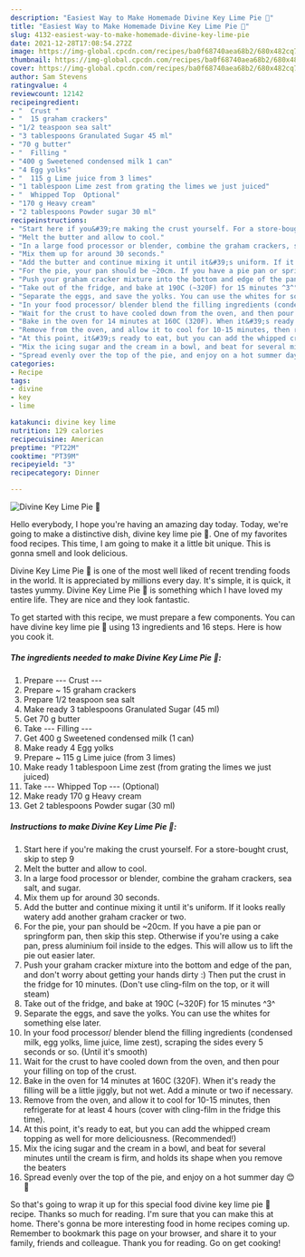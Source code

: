 ```yaml
---
description: "Easiest Way to Make Homemade Divine Key Lime Pie 💚"
title: "Easiest Way to Make Homemade Divine Key Lime Pie 💚"
slug: 4132-easiest-way-to-make-homemade-divine-key-lime-pie
date: 2021-12-28T17:08:54.272Z
image: https://img-global.cpcdn.com/recipes/ba0f68740aea68b2/680x482cq70/divine-key-lime-pie-recipe-main-photo.jpg
thumbnail: https://img-global.cpcdn.com/recipes/ba0f68740aea68b2/680x482cq70/divine-key-lime-pie-recipe-main-photo.jpg
cover: https://img-global.cpcdn.com/recipes/ba0f68740aea68b2/680x482cq70/divine-key-lime-pie-recipe-main-photo.jpg
author: Sam Stevens
ratingvalue: 4
reviewcount: 12142
recipeingredient:
- "  Crust "
- "  15 graham crackers"
- "1/2 teaspoon sea salt"
- "3 tablespoons Granulated Sugar 45 ml"
- "70 g butter"
- "  Filling "
- "400 g Sweetened condensed milk 1 can"
- "4 Egg yolks"
- "  115 g Lime juice from 3 limes"
- "1 tablespoon Lime zest from grating the limes we just juiced"
- "  Whipped Top  Optional"
- "170 g Heavy cream"
- "2 tablespoons Powder sugar 30 ml"
recipeinstructions:
- "Start here if you&#39;re making the crust yourself. For a store-bought crust, skip to step 9"
- "Melt the butter and allow to cool."
- "In a large food processor or blender, combine the graham crackers, sea salt, and sugar."
- "Mix them up for around 30 seconds."
- "Add the butter and continue mixing it until it&#39;s uniform. If it looks really watery add another graham cracker or two."
- "For the pie, your pan should be ~20cm. If you have a pie pan or springform pan, then skip this step. Otherwise if you&#39;re using a cake pan, press aluminium foil inside to the edges. This will allow us to lift the pie out easier later."
- "Push your graham cracker mixture into the bottom and edge of the pan, and don&#39;t worry about getting your hands dirty :) Then put the crust in the fridge for 10 minutes. (Don&#39;t use cling-film on the top, or it will steam)"
- "Take out of the fridge, and bake at 190C (~320F) for 15 minutes ^3^"
- "Separate the eggs, and save the yolks. You can use the whites for something else later."
- "In your food processor/ blender blend the filling ingredients (condensed milk, egg yolks, lime juice, lime zest), scraping the sides every 5 seconds or so. (Until it&#39;s smooth)"
- "Wait for the crust to have cooled down from the oven, and then pour your filling on top of the crust."
- "Bake in the oven for 14 minutes at 160C (320F). When it&#39;s ready the filling will be a little jiggly, but not wet. Add a minute or two if necessary."
- "Remove from the oven, and allow it to cool for 10-15 minutes, then refrigerate for at least 4 hours (cover with cling-film in the fridge this time)."
- "At this point, it&#39;s ready to eat, but you can add the whipped cream topping as well for more deliciousness. (Recommended!)"
- "Mix the icing sugar and the cream in a bowl, and beat for several minutes until the cream is firm, and holds its shape when you remove the beaters"
- "Spread evenly over the top of the pie, and enjoy on a hot summer day 😊🥧"
categories:
- Recipe
tags:
- divine
- key
- lime

katakunci: divine key lime 
nutrition: 129 calories
recipecuisine: American
preptime: "PT22M"
cooktime: "PT39M"
recipeyield: "3"
recipecategory: Dinner

---
```



![Divine Key Lime Pie 💚](https://img-global.cpcdn.com/recipes/ba0f68740aea68b2/680x482cq70/divine-key-lime-pie-recipe-main-photo.jpg)

Hello everybody, I hope you're having an amazing day today. Today, we're going to make a distinctive dish, divine key lime pie 💚. One of my favorites food recipes. This time, I am going to make it a little bit unique. This is gonna smell and look delicious.



Divine Key Lime Pie 💚 is one of the most well liked of recent trending foods in the world. It is appreciated by millions every day. It's simple, it is quick, it tastes yummy. Divine Key Lime Pie 💚 is something which I have loved my entire life. They are nice and they look fantastic.


To get started with this recipe, we must prepare a few components. You can have divine key lime pie 💚 using 13 ingredients and 16 steps. Here is how you cook it.

<!--inarticleads1-->

##### The ingredients needed to make Divine Key Lime Pie 💚:

1. Prepare  --- Crust ---
1. Prepare  ~ 15 graham crackers
1. Prepare 1/2 teaspoon sea salt
1. Make ready 3 tablespoons Granulated Sugar (45 ml)
1. Get 70 g butter
1. Take  --- Filling ---
1. Get 400 g Sweetened condensed milk (1 can)
1. Make ready 4 Egg yolks
1. Prepare  ~ 115 g Lime juice (from 3 limes)
1. Make ready 1 tablespoon Lime zest (from grating the limes we just juiced)
1. Take  --- Whipped Top --- (Optional)
1. Make ready 170 g Heavy cream
1. Get 2 tablespoons Powder sugar (30 ml)




<!--inarticleads2-->

##### Instructions to make Divine Key Lime Pie 💚:

1. Start here if you&#39;re making the crust yourself. For a store-bought crust, skip to step 9
1. Melt the butter and allow to cool.
1. In a large food processor or blender, combine the graham crackers, sea salt, and sugar.
1. Mix them up for around 30 seconds.
1. Add the butter and continue mixing it until it&#39;s uniform. If it looks really watery add another graham cracker or two.
1. For the pie, your pan should be ~20cm. If you have a pie pan or springform pan, then skip this step. Otherwise if you&#39;re using a cake pan, press aluminium foil inside to the edges. This will allow us to lift the pie out easier later.
1. Push your graham cracker mixture into the bottom and edge of the pan, and don&#39;t worry about getting your hands dirty :) Then put the crust in the fridge for 10 minutes. (Don&#39;t use cling-film on the top, or it will steam)
1. Take out of the fridge, and bake at 190C (~320F) for 15 minutes ^3^
1. Separate the eggs, and save the yolks. You can use the whites for something else later.
1. In your food processor/ blender blend the filling ingredients (condensed milk, egg yolks, lime juice, lime zest), scraping the sides every 5 seconds or so. (Until it&#39;s smooth)
1. Wait for the crust to have cooled down from the oven, and then pour your filling on top of the crust.
1. Bake in the oven for 14 minutes at 160C (320F). When it&#39;s ready the filling will be a little jiggly, but not wet. Add a minute or two if necessary.
1. Remove from the oven, and allow it to cool for 10-15 minutes, then refrigerate for at least 4 hours (cover with cling-film in the fridge this time).
1. At this point, it&#39;s ready to eat, but you can add the whipped cream topping as well for more deliciousness. (Recommended!)
1. Mix the icing sugar and the cream in a bowl, and beat for several minutes until the cream is firm, and holds its shape when you remove the beaters
1. Spread evenly over the top of the pie, and enjoy on a hot summer day 😊🥧




So that's going to wrap it up for this special food divine key lime pie 💚 recipe. Thanks so much for reading. I'm sure that you can make this at home. There's gonna be more interesting food in home recipes coming up. Remember to bookmark this page on your browser, and share it to your family, friends and colleague. Thank you for reading. Go on get cooking!
